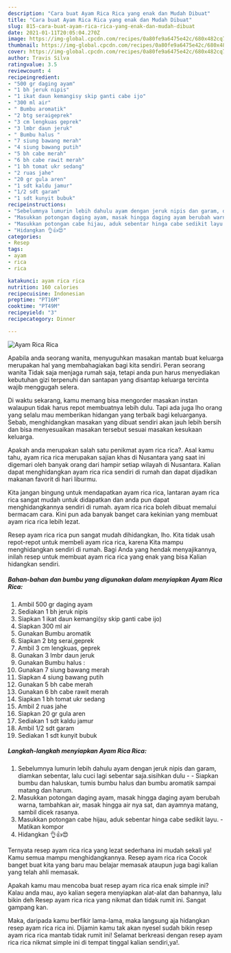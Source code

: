 ```yaml
---
description: "Cara buat Ayam Rica Rica yang enak dan Mudah Dibuat"
title: "Cara buat Ayam Rica Rica yang enak dan Mudah Dibuat"
slug: 815-cara-buat-ayam-rica-rica-yang-enak-dan-mudah-dibuat
date: 2021-01-11T20:05:04.270Z
image: https://img-global.cpcdn.com/recipes/0a80fe9a6475e42c/680x482cq70/ayam-rica-rica-foto-resep-utama.jpg
thumbnail: https://img-global.cpcdn.com/recipes/0a80fe9a6475e42c/680x482cq70/ayam-rica-rica-foto-resep-utama.jpg
cover: https://img-global.cpcdn.com/recipes/0a80fe9a6475e42c/680x482cq70/ayam-rica-rica-foto-resep-utama.jpg
author: Travis Silva
ratingvalue: 3.5
reviewcount: 4
recipeingredient:
- "500 gr daging ayam"
- "1 bh jeruk nipis"
- "1 ikat daun kemangisy skip ganti cabe ijo"
- "300 ml air"
- " Bumbu aromatik"
- "2 btg seraigeprek"
- "3 cm lengkuas geprek"
- "3 lmbr daun jeruk"
- " Bumbu halus "
- "7 siung bawang merah"
- "4 siung bawang putih"
- "5 bh cabe merah"
- "6 bh cabe rawit merah"
- "1 bh tomat ukr sedang"
- "2 ruas jahe"
- "20 gr gula aren"
- "1 sdt kaldu jamur"
- "1/2 sdt garam"
- "1 sdt kunyit bubuk"
recipeinstructions:
- "Sebelumnya lumurin lebih dahulu ayam dengan jeruk nipis dan garam, diamkan sebentar, lalu cuci lagi sebentar saja.sisihkan dulu  Siapkan bumbu dan haluskan, tumis bumbu halus dan bumbu aromatik sampai matang dan harum."
- "Masukkan potongan daging ayam, masak hingga daging ayam berubah warna, tambahkan air, masak hingga air nya sat, dan ayamnya matang, sambil dicek rasanya."
- "Masukkan potongan cabe hijau, aduk sebentar hinga cabe sedikit layu.  Matikan kompor"
- "Hidangkan 👌👍😍"
categories:
- Resep
tags:
- ayam
- rica
- rica

katakunci: ayam rica rica 
nutrition: 160 calories
recipecuisine: Indonesian
preptime: "PT16M"
cooktime: "PT49M"
recipeyield: "3"
recipecategory: Dinner

---
```



![Ayam Rica Rica](https://img-global.cpcdn.com/recipes/0a80fe9a6475e42c/680x482cq70/ayam-rica-rica-foto-resep-utama.jpg)

Apabila anda seorang wanita, menyuguhkan masakan mantab buat keluarga merupakan hal yang membahagiakan bagi kita sendiri. Peran seorang  wanita Tidak saja menjaga rumah saja, tetapi anda pun harus menyediakan kebutuhan gizi terpenuhi dan santapan yang disantap keluarga tercinta wajib menggugah selera.

Di waktu  sekarang, kamu memang bisa mengorder masakan instan walaupun tidak harus repot membuatnya lebih dulu. Tapi ada juga lho orang yang selalu mau memberikan hidangan yang terbaik bagi keluarganya. Sebab, menghidangkan masakan yang dibuat sendiri akan jauh lebih bersih dan bisa menyesuaikan masakan tersebut sesuai masakan kesukaan keluarga. 



Apakah anda merupakan salah satu penikmat ayam rica rica?. Asal kamu tahu, ayam rica rica merupakan sajian khas di Nusantara yang saat ini digemari oleh banyak orang dari hampir setiap wilayah di Nusantara. Kalian dapat menghidangkan ayam rica rica sendiri di rumah dan dapat dijadikan makanan favorit di hari liburmu.

Kita jangan bingung untuk mendapatkan ayam rica rica, lantaran ayam rica rica sangat mudah untuk didapatkan dan anda pun dapat menghidangkannya sendiri di rumah. ayam rica rica boleh dibuat memalui bermacam cara. Kini pun ada banyak banget cara kekinian yang membuat ayam rica rica lebih lezat.

Resep ayam rica rica pun sangat mudah dihidangkan, lho. Kita tidak usah repot-repot untuk membeli ayam rica rica, karena Kita mampu menghidangkan sendiri di rumah. Bagi Anda yang hendak menyajikannya, inilah resep untuk membuat ayam rica rica yang enak yang bisa Kalian hidangkan sendiri.

<!--inarticleads1-->

##### Bahan-bahan dan bumbu yang digunakan dalam menyiapkan Ayam Rica Rica:

1. Ambil 500 gr daging ayam
1. Sediakan 1 bh jeruk nipis
1. Siapkan 1 ikat daun kemangi(sy skip ganti cabe ijo)
1. Siapkan 300 ml air
1. Gunakan  Bumbu aromatik
1. Siapkan 2 btg serai,geprek
1. Ambil 3 cm lengkuas, geprek
1. Gunakan 3 lmbr daun jeruk
1. Gunakan  Bumbu halus :
1. Gunakan 7 siung bawang merah
1. Siapkan 4 siung bawang putih
1. Gunakan 5 bh cabe merah
1. Gunakan 6 bh cabe rawit merah
1. Siapkan 1 bh tomat ukr sedang
1. Ambil 2 ruas jahe
1. Siapkan 20 gr gula aren
1. Sediakan 1 sdt kaldu jamur
1. Ambil 1/2 sdt garam
1. Sediakan 1 sdt kunyit bubuk




<!--inarticleads2-->

##### Langkah-langkah menyiapkan Ayam Rica Rica:

1. Sebelumnya lumurin lebih dahulu ayam dengan jeruk nipis dan garam, diamkan sebentar, lalu cuci lagi sebentar saja.sisihkan dulu -  - Siapkan bumbu dan haluskan, tumis bumbu halus dan bumbu aromatik sampai matang dan harum.
1. Masukkan potongan daging ayam, masak hingga daging ayam berubah warna, tambahkan air, masak hingga air nya sat, dan ayamnya matang, sambil dicek rasanya.
1. Masukkan potongan cabe hijau, aduk sebentar hinga cabe sedikit layu.  - Matikan kompor
1. Hidangkan 👌👍😍




Ternyata resep ayam rica rica yang lezat sederhana ini mudah sekali ya! Kamu semua mampu menghidangkannya. Resep ayam rica rica Cocok banget buat kita yang baru mau belajar memasak ataupun juga bagi kalian yang telah ahli memasak.

Apakah kamu mau mencoba buat resep ayam rica rica enak simple ini? Kalau anda mau, ayo kalian segera menyiapkan alat-alat dan bahannya, lalu bikin deh Resep ayam rica rica yang nikmat dan tidak rumit ini. Sangat gampang kan. 

Maka, daripada kamu berfikir lama-lama, maka langsung aja hidangkan resep ayam rica rica ini. Dijamin kamu tak akan nyesel sudah bikin resep ayam rica rica mantab tidak rumit ini! Selamat berkreasi dengan resep ayam rica rica nikmat simple ini di tempat tinggal kalian sendiri,ya!.

